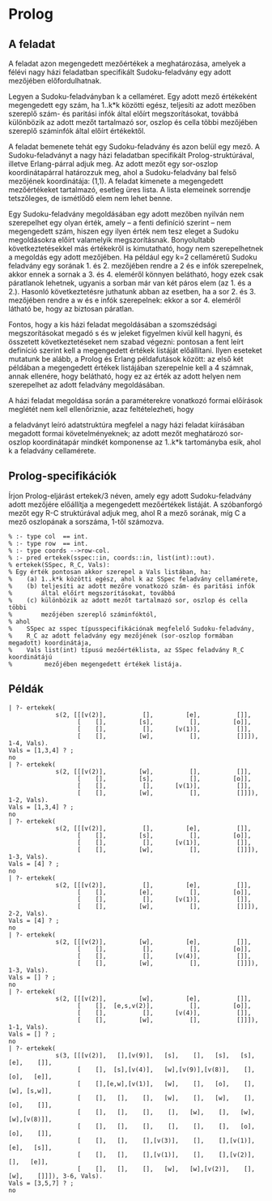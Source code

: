 # Prolog
## A feladat

A feladat azon megengedett mezőértékek a meghatározása, amelyek a félévi nagy házi feladatban specifikált Sudoku-feladvány egy adott mezőjében előfordulhatnak.

Legyen a Sudoku-feladványban k a cellaméret. Egy adott mező értékeként megengedett egy szám, ha 1..k*k közötti egész, teljesíti az adott mezőben szereplő szám- és paritási infók által előírt megszorításokat, továbbá különbözik az adott mezőt tartalmazó sor, oszlop és cella többi mezőjében szereplő száminfók által előírt értékektől.

A feladat bemenete tehát egy Sudoku-feladvány és azon belül egy mező. A Sudoku-feladványt a nagy házi feladatban specifikált Prolog-struktúrával, illetve Erlang-párral adjuk meg. Az adott mezőt egy sor-oszlop koordinátapárral határozzuk meg, ahol a Sudoku-feladvány bal felső mezőjének koordinátája: (1,1). A feladat kimenete a megengedett mezőértékeket tartalmazó, esetleg üres lista. A lista elemeinek sorrendje tetszőleges, de ismétlődő elem nem lehet benne.

Egy Sudoku-feladvány megoldásában egy adott mezőben nyilván nem szerepelhet egy olyan érték, amely – a fenti definíció szerint – nem megengedett szám, hiszen egy ilyen érték nem tesz eleget a Sudoku megoldásokra előírt valamelyik megszorításnak. Bonyolultabb következtetésekkel más értékekről is kimutatható, hogy nem szerepelhetnek a megoldás egy adott mezőjében. Ha például egy k=2 cellaméretű Sudoku feladvány egy sorának 1. és 2. mezőjében rendre a 2 és e infók szerepelnek, akkor ennek a sornak a 3. és 4. eleméről könnyen belátható, hogy ezek csak páratlanok lehetnek, ugyanis a sorban már van két páros elem (az 1. és a 2.). Hasonló következtetésre juthatunk abban az esetben, ha a sor 2. és 3. mezőjében rendre a w és e infók szerepelnek: ekkor a sor 4. eleméről látható be, hogy az biztosan páratlan.

Fontos, hogy a kis házi feladat megoldásában a szomszédsági megszorításokat megadó s és w jeleket figyelmen kívül kell hagyni, és összetett következtetéseket nem szabad végezni: pontosan a fent leírt definíció szerint kell a megengedett értékek listáját előállítani. Ilyen eseteket mutatunk be alább, a Prolog és Erlang példafutások között: az első két példában a megengedett értékek listájában szerepelnie kell a 4 számnak, annak ellenére, hogy belátható, hogy ez az érték az adott helyen nem szerepelhet az adott feladvány megoldásában.

A házi feladat megoldása során a paraméterekre vonatkozó formai előírások meglétét nem kell ellenőriznie, azaz feltételezheti, hogy

a feladványt leíró adatstruktúra megfelel a nagy házi feladat kiírásában megadott formai követelményeknek;
az adott mezőt meghatározó sor-oszlop koordinátapár mindkét komponense az 1..k*k tartományba esik, ahol k a feladvány cellamérete.

## Prolog-specifikációk

Írjon Prolog-eljárást ertekek/3 néven, amely egy adott Sudoku-feladvány adott mezőjére előállítja a megengedett mezőértékek listáját. A szóbanforgó mezőt egy R-C struktúrával adjuk meg, ahol R a mező sorának, míg C a mező oszlopának a sorszáma, 1-től számozva.

```
% :- type col  == int.
% :- type row  == int.
% :- type coords -->row-col.
% :- pred ertekek(sspec::in, coords::in, list(int)::out).
% ertekek(SSpec, R_C, Vals):
% Egy érték pontosan akkor szerepel a Vals listában, ha:
%    (a) 1..k*k közötti egész, ahol k az SSpec feladvány cellamérete,
%    (b) teljesíti az adott mezőre vonatkozó szám- és paritási infók
%        által előírt megszorításokat, továbbá
%    (c) különbözik az adott mezőt tartalmazó sor, oszlop és cella többi
%        mezőjében szereplő száminfóktól,
% ahol
%    SSpec az sspec típusspecifikációnak megfelelő Sudoku-feladvány,
%    R_C az adott feladvány egy mezőjének (sor-oszlop formában megadott) koordinátája,
%    Vals list(int) típusú mezőértéklista, az SSpec feladvány R_C koordinátájú
%         mezőjében megengedett értékek listája.
```

## Példák
```
| ?- ertekek(
             s(2, [[[v(2)],          [],         [e],          []],
                   [    [],         [s],          [],         [o]],
                   [    [],          [],      [v(1)],          []],
                   [    [],         [w],          [],          []]]), 1-4, Vals).
Vals = [1,3,4] ? ;
no
| ?- ertekek(
             s(2, [[[v(2)],         [w],          [],          []],
                   [    [],         [s],          [],         [o]],
                   [    [],          [],      [v(1)],          []],
                   [    [],         [w],          [],          []]]), 1-2, Vals).
Vals = [1,3,4] ? ;
no
| ?- ertekek(
             s(2, [[[v(2)],          [],         [e],          []],
                   [    [],         [s],          [],         [o]],
                   [    [],          [],      [v(1)],          []],
                   [    [],         [w],          [],          []]]), 1-3, Vals).
Vals = [4] ? ;
no
| ?- ertekek(
             s(2, [[[v(2)],          [],         [e],          []],
                   [    [],         [e],          [],         [o]],
                   [    [],          [],      [v(1)],          []],
                   [    [],         [w],          [],          []]]), 2-2, Vals).
Vals = [4] ? ;
no
| ?- ertekek(
             s(2, [[[v(2)],         [w],         [e],          []],
                   [    [],          [],          [],         [o]],
                   [    [],          [],      [v(4)],          []],
                   [    [],         [w],          [],          []]]), 1-3, Vals).
Vals = [] ? ;
no
| ?- ertekek(
             s(2, [[[v(2)],         [w],         [e],          []],
                   [    [],  [e,s,v(2)],          [],         [o]],
                   [    [],          [],      [v(4)],          []],
                   [    [],         [w],          [],          []]]), 1-1, Vals).
Vals = [] ? ;
no
| ?- ertekek(
             s(3, [[[v(2)],   [],[v(9)],   [s],    [],   [s],   [s],  [e],    []],
                   [    [],  [s],[v(4)],   [w],[v(9)],[v(8)],    [],  [o],   [e]],
                   [    [],[e,w],[v(1)],   [w],    [],   [o],    [],  [w], [s,w]],
                   [    [],   [],    [],   [w],    [],   [w],    [],  [o],    []],
                   [    [],   [],    [],    [],   [w],    [],   [w],  [w],[v(8)]],
                   [    [],   [],    [],    [],    [],    [],   [o],  [o],    []],
                   [    [],   [],    [],[v(3)],    [],    [],[v(1)],  [e],   [s]],
                   [    [],   [],    [],[v(1)],    [],    [],[v(2)],   [],   [e]],
                   [    [],   [],    [],   [w],   [w],[v(2)],    [],  [w],    []]]), 3-6, Vals).
Vals = [3,5,7] ? ;
no
```
